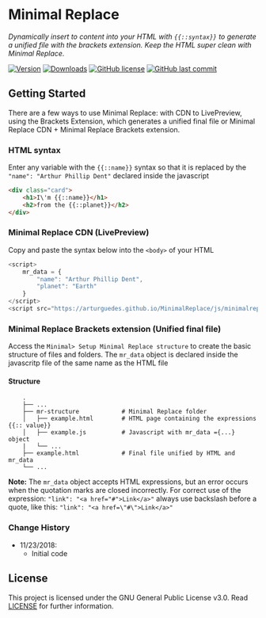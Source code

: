 # Minimal Replace
_Dynamically insert to content into your HTML with `{{::syntax}}` to generate a unified file with the brackets extension. Keep the HTML super clean with Minimal Replace._

[![Version](https://badges.ml/arturguedes.replace/version.svg)](https://brackets-extension-badges.github.io#arturguedes.replace)
[![Downloads](https://badges.ml/arturguedes.replace/total.svg)](https://brackets-extension-badges.github.io#arturguedes.replace)
[![GitHub license](https://img.shields.io/github/license/ArturGuedes/MinimalReplace.svg)](https://github.com/ArturGuedes/MinimalReplace/blob/master/LICENSE)
[![GitHub last commit](https://img.shields.io/github/last-commit/ArturGuedes/MinimalReplace.svg)]()


## Getting Started
There are a few ways to use Minimal Replace: with CDN to LivePreview, using the Brackets Extension, which generates a unified final file or Minimal Replace CDN + Minimal Replace Brackets extension.

### HTML syntax
Enter any variable with the `{{::name}}` syntax so that it is replaced by the `"name": "Arthur Phillip Dent"` declared inside the javascript
```html
<div class="card">
    <h1>I\'m {{::name}}</h1>
    <h2>from the {{::planet}}</h2>
</div>
```

### Minimal Replace CDN (LivePreview)
Copy and paste the syntax below into the `<body>` of your HTML
```javascript
<script>
    mr_data = {
        "name": "Arthur Phillip Dent",
        "planet": "Earth"
    }
</script>
<script src="https://arturguedes.github.io/MinimalReplace/js/minimalreplace.min.js"></script>
```

### Minimal Replace Brackets extension (Unified final file)
Access the `Minimal> Setup Minimal Replace structure` to create the basic structure of files and folders.
The `mr_data` object is declared inside the javascritp file of the same name as the HTML file

#### Structure
```
    .
    ├── ...
    ├── mr-structure            # Minimal Replace folder
    │   ├── example.html        # HTML page containing the expressions {{:: value}}
    │   ├── example.js          # Javascript with mr_data ={...} object
    |   └── ...
    ├── example.html            # Final file unified by HTML and mr_data
    └── ...
```

**Note:** The `mr_data` object accepts HTML expressions, but an error occurs when the quotation marks are closed incorrectly. For correct use of the expression: `"link": "<a href="#">Link</a>"` always use backslash before a quote, like this: `"link": "<a href=\"#\">Link</a>"`

### Change History
* 11/23/2018:
    * Initial code

## License

This project is licensed under the GNU General Public License v3.0. Read [LICENSE](LICENSE) for further information.


